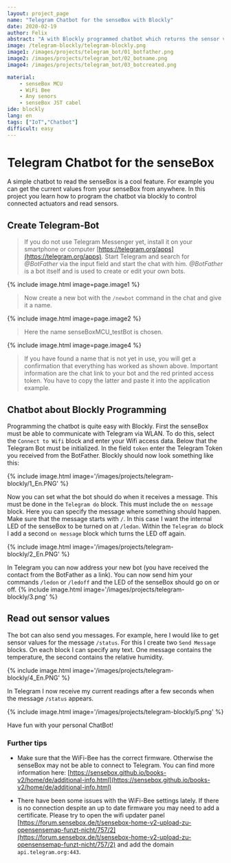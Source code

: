 ```yaml
---
layout: project_page
name: "Telegram Chatbot for the senseBox with Blockly"
date: 2020-02-19
author: Felix
abstract: "A with Blockly programmed chatbot which returns the sensor values of the senseBox!"
image: /telegram-blockly/telegram-blockly.png
image1: /images/projects/telegram_bot/01_botfather.png
image2: /images/projects/telegram_bot/02_botname.png
image4: /images/projects/telegram_bot/03_botcreated.png

material:
    - senseBox MCU
    - WiFi Bee
    - Any senors
    - senseBox JST cabel
ide: blockly
lang: en
tags: ["IoT","Chatbot"]
difficult: easy
---
```

# Telegram Chatbot for the senseBox
A simple chatbot to read the senseBox is a cool feature. For example you can get the current values from your senseBox from anywhere. In this project you learn how to program the chatbot via blockly to control connected actuators and read sensors.


## Create Telegram-Bot
> If you do not use Telegram Messenger yet, install it on your smartphone or computer [https://telegram.org/apps](https://telegram.org/apps).
Start Telegram and search for *@BotFather* via the input field and start the chat with him. *@BotFather* is a bot itself and is used to create or edit your own bots.

{% include image.html image=page.image1 %}

> Now create a new bot with the `/newbot` command in the chat and give it a name.

{% include image.html image=page.image2 %}

> Here the name senseBoxMCU_testBot is chosen.

{% include image.html image=page.image4 %}

> If you have found a name that is not yet in use, you will get a confirmation that everything has worked as shown above. Important information are the chat link to your bot and the red printed access token. You have to copy the latter and paste it into the application example.

## Chatbot about Blockly Programming
Programming the chatbot is quite easy with Blockly. First the senseBox must be able to communicate with Telegram via WLAN. To do this, select the `Connect to Wifi` block and enter your Wifi access data. Below that the Telegram Bot must be initialized. In the field `token` enter the Telegram Token you received from the BotFather. Blockly should now look something like this:

{% include image.html image='/images/projects/telegram-blockly/1_En.PNG' %}

Now you can set what the bot should do when it receives a message. This must be done in the `Telegram do` block. This must include the `on message` block. Here you can specify the message where something should happen. Make sure that the message starts with `/`. In this case I want the internal LED of the senseBox to be turned on at `/ledan`. Within the `Telegram do` block I add a second `on message` block which turns the LED off again.

{% include image.html image='/images/projects/telegram-blockly/2_En.PNG' %}

In Telegram you can now address your new bot (you have received the contact from the BotFather as a link). You can now send him your commands `/ledon` or `/ledoff` and the LED of the senseBox should go on or off.
{% include image.html image='/images/projects/telegram-blockly/3.png' %}

## Read out sensor values
The bot can also send you messages. For example, here I would like to get sensor values for the message `/status`. For this I create two `Send Message` blocks. On each block I can specify any text. One message contains the temperature, the second contains the relative humidity.

{% include image.html image='/images/projects/telegram-blockly/4_En.PNG' %}

In Telegram I now receive my current readings after a few seconds when the message `/status` appears.

{% include image.html image='/images/projects/telegram-blockly/5.png' %}

Have fun with your personal ChatBot!

### Further tips
* Make sure that the WiFi-Bee has the correct firmware. Otherwise the senseBox may not be able to connect to Telegram. You can find more information here: [https://sensebox.github.io/books-v2/home/de/additional-info.html](https://sensebox.github.io/books-v2/home/de/additional-info.html)

* There have been some issues with the WiFi-Bee settings lately. If there is no connection despite an up to date firmware you may need to add a certificate. Please try to open the wifi updater panel [https://forum.sensebox.de/t/sensebox-home-v2-upload-zu-opensensemap-funzt-nicht/757/2](https://forum.sensebox.de/t/sensebox-home-v2-upload-zu-opensensemap-funzt-nicht/757/2) and add the domain `api.telegram.org:443`.